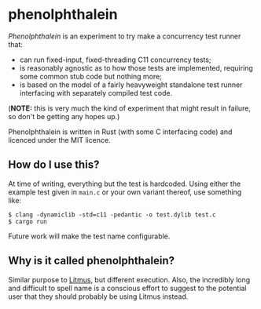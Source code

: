 # phenolphthalein

_Phenolphthalein_ is an experiment to try make a concurrency test runner
that:

- can run fixed-input, fixed-threading C11 concurrency tests;
- is reasonably agnostic as to how those tests are implemented, requiring
  some common stub code but nothing more;
- is based on the model of a fairly heavyweight standalone test runner
  interfacing with separately compiled test code.

(**NOTE:** this is very much the kind of experiment that might result in
failure, so don't be getting any hopes up.)

Phenolphthalein is written in Rust (with some C interfacing code) and
licenced under the MIT licence.

## How do I use this?

At time of writing, everything but the test is hardcoded.  Using either
the example test given in `main.c` or your own variant thereof, use
something like:

```shell
$ clang -dynamiclib -std=c11 -pedantic -o test.dylib test.c
$ cargo run
```

Future work will make the test name configurable.

## Why is it called phenolphthalein?

Similar purpose to [Litmus](https://github.com/herdtools/litmus7), but different execution.
Also, the incredibly long and difficult to spell name is a conscious effort to suggest to
the potential user that they should probably be using Litmus instead.
